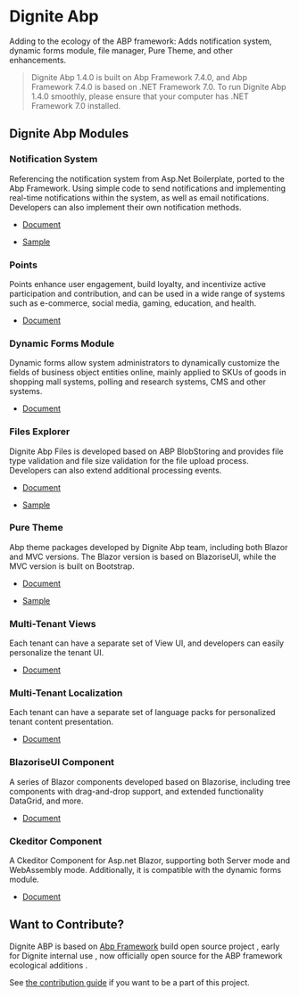 # Dignite Abp

Adding to the ecology of the ABP framework: Adds notification system, dynamic forms module, file manager, Pure Theme, and other enhancements.

> Dignite Abp 1.4.0 is built on Abp Framework 7.4.0, and Abp Framework 7.4.0 is based on .NET Framework 7.0. To run Dignite Abp 1.4.0 smoothly, please ensure that your computer has .NET Framework 7.0 installed.

## Dignite Abp Modules

### Notification System

Referencing the notification system from Asp.Net Boilerplate, ported to the Abp Framework. Using simple code to send notifications and implementing real-time notifications within the system, as well as email notifications. Developers can also implement their own notification methods.

- [Document](Notifications.md)

- [Sample](https://github.com/dignite-projects/dignite-abp/tree/main/samples/NotificationCenterSample)

### Points

Points enhance user engagement, build loyalty, and incentivize active participation and contribution, and can be used in a wide range of systems such as e-commerce, social media, gaming, education, and health.

- [Document](Points.md)

### Dynamic Forms Module

Dynamic forms allow system administrators to dynamically customize the fields of business object entities online, mainly applied to SKUs of goods in shopping mall systems, polling and research systems, CMS and other systems.

- [Document](Dynamic-Forms.md)

### Files Explorer

Dignite Abp Files is developed based on ABP BlobStoring and provides file type validation and file size validation for the file upload process. Developers can also extend additional processing events.

- [Document](File-Explorer.md)

- [Sample](https://github.com/dignite-projects/dignite-abp/tree/main/samples/FileExplorerSample)

### Pure Theme

Abp theme packages developed by Dignite Abp team, including both Blazor and MVC versions. The Blazor version is based on BlazoriseUI, while the MVC version is built on Bootstrap.

- [Document](Pure-Theme.md)

- [Sample](https://github.com/dignite-projects/dignite-abp/tree/main/modules/pure-theme)

### Multi-Tenant Views

Each tenant can have a separate set of View UI, and developers can easily personalize the tenant UI.

- [Document](Views-MultiTenancy.md)

### Multi-Tenant Localization

Each tenant can have a separate set of language packs for personalized tenant content presentation.

- [Document](Localization-MultiTenancy.md)

### BlazoriseUI Component

A series of Blazor components developed based on Blazorise, including tree components with drag-and-drop support, and extended functionality DataGrid, and more.

- [Document](BlazoriseUI-Component.md)

### Ckeditor Component

A Ckeditor Component for Asp.net Blazor, supporting both Server mode and WebAssembly mode. Additionally, it is compatible with the dynamic forms module.

- [Document](Blazor-Ckeditor-Component.md)

## Want to Contribute?

Dignite ABP is based on [Abp Framework](https://github.com/abpframework) build open source project , early for Dignite internal use , now officially open source for the ABP framework ecological additions .

See [the contribution guide](Contribution/Index.md) if you want to be a part of this project.
